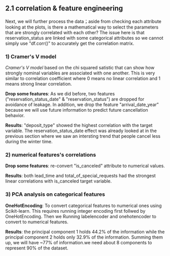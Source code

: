 ## 2.1 correlation & feature engineering

Next, we will further process the data；aside from checking each attribute looking at the plots, is there a mathematical way to select the parameters that are strongly correlated with each other? The issue here is that reservation_status are linked with some categorical attributes so we cannot simply use "df.corr()" to accurately get the correlation matrix. 

### 1) Cramer's V model

*Cramer's V model* based on the chi squared satistic that can show how strongly nominal variables are associated with one another. This is very similar to correlation coefficient where 0 means no linear correlation and 1 means strong linear correlation.

**Drop some features**: As we did before, two features ("reservation_status_date" & "reservation_status") are dropped for avoidance of leakage. In addition, we drop the feature "arrival_date_year" because we will use future information to predict future cancellation behavior. 

**Results**: "deposit_type"  showed the highest correlation with the target variable. The reservation_status_date effect was already looked at in the previous section where we saw an intersting trend that people cancel less during the winter time.

### 2) numerical features's correlations

**Drop some features**: re-convert "is_canceled" attribute to numerical values. 

**Results**: both lead_time and total_of_special_requests had the strongest linear correlations with is_canceled target variable.

### 3) PCA analysis on categorical features 

**OneHotEncoding**:  To convert categorical features to numerical ones using Scikit-learn. This requires running integer encoding first follwed by OneHotEncoding.
Then we Running labelencoder and onehotencoder to convert to numerical features.
 
**Results**: the principal component 1 holds 44.2% of the information while the principal component 2 holds only 32.9% of the information. Summing them up, we will have ~77% of information.we need about 8 components to represent 90% of the dataset.

